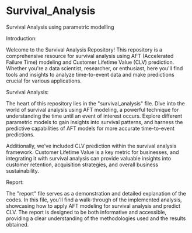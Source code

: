 # Survival_Analysis
Survival Analysis using parametric modelling


Introduction:

Welcome to the Survival Analysis Repository! This repository is a comprehensive resource for survival analysis using AFT (Accelerated Failure Time) modeling and Customer Lifetime Value (CLV) prediction. Whether you're a data scientist, researcher, or enthusiast, here you'll find tools and insights to analyze time-to-event data and make predictions crucial for various applications.

Survival Analysis:

The heart of this repository lies in the "survival_analysis" file. Dive into the world of survival analysis using AFT modeling, a powerful technique for understanding the time until an event of interest occurs. Explore different parametric models to gain insights into survival patterns, and harness the predictive capabilities of AFT models for more accurate time-to-event predictions.

Additionally, we've included CLV prediction within the survival analysis framework. Customer Lifetime Value is a key metric for businesses, and integrating it with survival analysis can provide valuable insights into customer retention, acquisition strategies, and overall business sustainability.

Report:

The "report" file serves as a demonstration and detailed explanation of the codes. In this file, you'll find a walk-through of the implemented analysis, showcasing how to apply AFT modeling for survival analysis and predict CLV. The report is designed to be both informative and accessible, providing a clear understanding of the methodologies used and the results obtained.